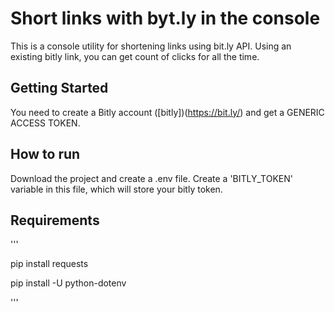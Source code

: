 # Short links with byt.ly in the console

This is a console utility for shortening links using bit.ly API. Using an existing bitly link, you can get count of clicks for all the time.

## Getting Started

You need to create a Bitly account ([bitly])(https://bit.ly/) and get a GENERIC ACCESS TOKEN.

## How to run

Download the project and create a .env file. Create a 'BITLY_TOKEN' variable in this file, which will store your bitly token.

## Requirements  
'''

pip install requests

pip install -U python-dotenv

'''